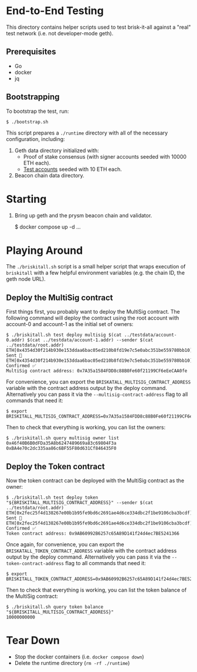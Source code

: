 # End-to-End Testing

This directory contains helper scripts used to test brisk-it-all against a
"real" test network (i.e. not developer-mode geth).

## Prerequisites

- Go
- docker
- jq

## Bootstrapping

To bootstrap the test, run:

    $ ./bootstrap.sh

This script prepares a `./runtime` directory with all of the necessary
configuration, including:

1. Geth data directory initialized with:
    - Proof of stake consensus (with signer accounts seeded with 10000 ETH each).
    - [Test accounts](../testdata) seeded with 10 ETH each.
1. Beacon chain data directory.

# Starting

1. Bring up geth and the prysm beacon chain and validator.

    $ docker compose up -d
    ...

# Playing Around

The `./briskitall.sh` script is a small helper script that wraps execution of `briskitall` with a few helpful environment variables (e.g. the chain ID, the geth node URL).

## Deploy the MultiSig contract

First things first, you probably want to deploy the MultiSig contract. The following command will deploy the contract using the root account with account-0 and account-1 as the initial set of owners:

    $ ./briskitall.sh test deploy multisig $(cat ../testdata/account-0.addr) $(cat ../testdata/account-1.addr) --sender $(cat ../testdata/root.addr)
    ETH[0x4354d30f214b930e153ddaa6bac05ed210b8fd19e7c5e0abc351be559780bb10]: Sent 📄 
    ETH[0x4354d30f214b930e153ddaa6bac05ed210b8fd19e7c5e0abc351be559780bb10]: Confirmed ✅ 
    MultiSig contract address: 0x7A35a1584FDD8c88B0Fe60f21199CF6eEeCAA0fe

For convenience, you can export the `BRISKATALL_MULTISIG_CONTRACT_ADDRESS` variable with the contract address output by the deploy command. Alternatively you can pass it via the `--multisig-contract-address` flag to all commands that need it:

    $ export BRISKITALL_MULTISIG_CONTRACT_ADDRESS=0x7A35a1584FDD8c88B0Fe60f21199CF6eEeCAA0fe

Then to check that everything is working, you can list the owners:

    $ ./briskitall.sh query multisig owner list
    0x46f40B6B0dFDa35A8b6247489669a83c69804F3a
    0xBA4e70c2dc335aa86c6BF55F80d631Cf846435F0

## Deploy the Token contract

Now the token contract can be deployed with the MultiSig contract as the owner:

    $ ./briskitall.sh test deploy token "${BRISKITALL_MULTISIG_CONTRACT_ADDRESS}" --sender $(cat ../testdata/root.addr)
    ETH[0x2fec25f4d138267e00b1b95fe9bd6c2691ae4d6ce334dbc2f1be9106cba3bcdf]: Sent 📄 
    ETH[0x2fec25f4d138267e00b1b95fe9bd6c2691ae4d6ce334dbc2f1be9106cba3bcdf]: Confirmed ✅ 
    Token contract address: 0x9AB60992B6257c65A89D141f24d4ec7BE5241366

Once again, for convenience, you can export the `BRISKATALL_TOKEN_CONTRACT_ADDRESS` variable with the contract address output by the deploy command. Alternatively you can pass it via the `--token-contract-address` flag to all commands that need it:

    $ export BRISKITALL_TOKEN_CONTRACT_ADDRESS=0x9AB60992B6257c65A89D141f24d4ec7BE5241366

Then to check that everything is working, you can list the token balance of the MultiSig contract:

    $ ./briskitall.sh query token balance "${BRISKITALL_MULTISIG_CONTRACT_ADDRESS}"
    10000000000

# Tear Down

- Stop the docker containers (i.e. `docker compose down`)
- Delete the runtime directory (`rm -rf ./runtime`)
